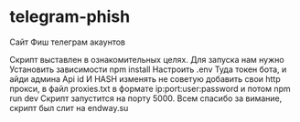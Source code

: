 # telegram-phish
Сайт Фиш телеграм акаунтов


Скрипт выставлен в ознакомительных целях.
Для запуска нам нужно
Установить зависимости 
npm install
Настроить .env
Туда токен бота, и айди админа
Api id И HASH изменять не советую
добавить свои http прокси, в файл proxies.txt
в формате
ip:port:user:password
и потом
npm run dev
Скрипт запустится на порту 5000.
Всем спасибо за вимание,  скрипт был слит на endway.su
